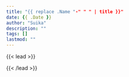 ```yaml
---
title: "{{ replace .Name "-" " " | title }}"
date: {{ .Date }}
author: "Suika"
description: ""
tags: []
lastmod: ""
---
```


{{< lead >}}

{{< /lead >}}